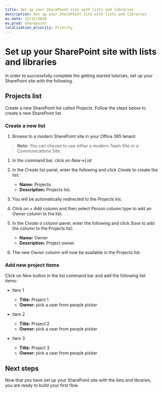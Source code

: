 ```yaml
---
title: Set up your SharePoint site with lists and libraries
description: Set up your SharePoint site with lists and libraries
ms.date: 12/12/2018
ms.prod: sharepoint
localization_priority: Priority
---
```


# Set up your SharePoint site with lists and libraries

In order to successfully complete the getting started tutorials, set up your SharePoint site with the following.

## Projects list

Create a new SharePoint list called *Projects*. Follow the steps below to create a new SharePoint list.

### Create a new list

1. Browse to a modern SharePoint site in your Office 365 tenant.

> **Note:** You can choose to use either a modern Team Site or a Communications Site.
  
1. In the command bar, click on *New->List*
2. In the *Create list* panel, enter the following and click *Create* to create the list:

    * **Name:** Projects
    * **Description:** Projects list.
3. You will be automatically redirected to the *Projects* list.
4. Click on *+ Add column* and then select *Person* column type to add an *Owner* column to the list.
5. In the *Create a column* panel, enter the following and click *Save* to add the column to the Projects list:

    * **Name:** Owner
    * **Description:** Project owner.
6. The new *Owner* column will now be available in the Projects list.

### Add new project items

Click on *New* button in the list command bar and add the following list items:

* Item 1
  * **Title:** Project 1
  * **Owner:** pick a user from people picker

* Item 2
  * **Title:** Project 2
  * **Owner:** pick a user from people picker

* Item 3
  * **Title:** Project 3
  * **Owner:** pick a user from people picker

## Next steps

Now that you have set up your SharePoint site with the lists and libraries, you are ready to build your first flow.